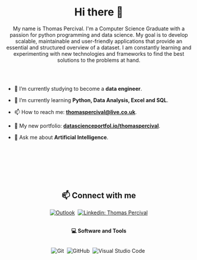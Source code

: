 <h1 align="center"> Hi there 👋</h1>

<p align="center">
My name is Thomas Percival. I'm a Computer Science Graduate with a passion for python programming and data science. My goal is to develop scalable, maintainable and user-friendly applications that provide an essential and structured overview of a dataset. I am constantly learning and experimenting with new technologies and frameworks to find the best solutions to the problems at hand. 
</p>

##

<br>



- 🔭 I’m currently studying to become a **data engineer**.

- 🌱 I’m currently learning **Python, Data Analysis, Excel and SQL**.

- 📫 How to reach me: **thomaspercival@live.co.uk**.

- 👋 My new portfolio: **[datascienceportfol.io/thomaspercival](https://www.datascienceportfol.io/thomaspercival)**.

- 💬 Ask me about **Artificial Intelligence**.

<br>
<br>

#

<br>

<h2 align="center">📫 Connect with me</h2>

<div align = "center">
  
[![Outlook](https://img.shields.io/badge/Microsoft_Outlook-0078D4?style=for-the-badge&logo=microsoft-outlook&logoColor=white&link=mailto:thomaspercival@live.co.uk)](mailto:thomaspercival@live.co.uk)&nbsp; 
[![Linkedin: Thomas Percival](https://img.shields.io/badge/-linkedin-blue?style=for-the-badge&logo=Linkedin&logoColor=white&link=https://www.linkedin.com/in/thomaspercival)](https://www.linkedin.com/in/thomaspercival)
  
</div>

<br>

<div align = "center">
  
<summary><b>💻 Software and Tools</b></summary>
<br>

![Git](https://img.shields.io/badge/-Git-F05032?style=for-the-badge&logo=git&logoColor=white)&nbsp;
![GitHub](https://img.shields.io/badge/-GitHub-181717?style=for-the-badge&logo=github)&nbsp;
![Visual Studio Code](https://img.shields.io/badge/-VSCODE-007ACC?style=for-the-badge&&logo=visual-studio-code&logoColor=white)&nbsp;

</details>

</div>
